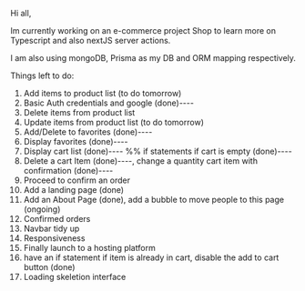 Hi all, 

Im currently working on an e-commerce project Shop to learn more on Typescript and also nextJS server actions.

I am also using mongoDB, Prisma as my DB and ORM mapping respectively.

Things left to do: 
1) Add items to product list (to do tomorrow)
2) Basic Auth credentials and google (done)----
3) Delete items from product list
4) Update items from product list (to do tomorrow)
5) Add/Delete to favorites (done)----
6) Display favorites (done)----
7) Display cart list (done)---- %% if statements if cart is empty (done)----
8) Delete a cart Item (done)----, change a quantity cart item with confirmation (done)----
9) Proceed to confirm an order
10) Add a landing page (done)
11) Add an About Page (done), add a bubble to move people to this page (ongoing)
12) Confirmed orders
13) Navbar tidy up 
14) Responsiveness
16) Finally launch to a hosting platform
17) have an if statement if item is already in cart, disable the add to cart button (done)
18) Loading skeletion interface
